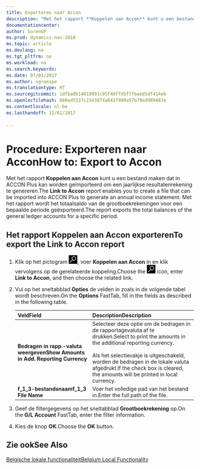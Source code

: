 ```yaml
---
title: Exporteren naar Accon
description: "Met het rapport **Koppelen aan Accon** kunt u een bestand maken dat in ACCON Plus kan worden geïmporteerd om een jaarlijkse resultatenrekening te genereren. Met het rapport wordt het totaalsaldo van de grootboekrekeningen voor een bepaalde periode geëxporteerd."
documentationcenter: 
author: SorenGP
ms.prod: dynamics-nav-2018
ms.topic: article
ms.devlang: na
ms.tgt_pltfrm: na
ms.workload: na
ms.search.keywords: 
ms.date: 07/01/2017
ms.author: sgroespe
ms.translationtype: HT
ms.sourcegitcommit: 1dfba8b14019991c95f40ffd5f7fbaed5df414eb
ms.openlocfilehash: 060ed5537c2343874a6417990a57b79ed989483e
ms.contentlocale: nl-be
ms.lasthandoff: 12/01/2017

---
```

# <a name="how-to-export-to-accon"></a><span data-ttu-id="4da27-104">Procedure: Exporteren naar Accon</span><span class="sxs-lookup"><span data-stu-id="4da27-104">How to: Export to Accon</span></span>
<span data-ttu-id="4da27-105">Met het rapport **Koppelen aan Accon** kunt u een bestand maken dat in ACCON Plus kan worden geïmporteerd om een jaarlijkse resultatenrekening te genereren.</span><span class="sxs-lookup"><span data-stu-id="4da27-105">The **Link to Accon** report enables you to create a file that can be imported into ACCON Plus to generate an annual income statement.</span></span> <span data-ttu-id="4da27-106">Met het rapport wordt het totaalsaldo van de grootboekrekeningen voor een bepaalde periode geëxporteerd.</span><span class="sxs-lookup"><span data-stu-id="4da27-106">The report exports the total balances of the general ledger accounts for a specific period.</span></span>  

## <a name="to-export-the-link-to-accon-report"></a><span data-ttu-id="4da27-107">Het rapport Koppelen aan Accon exporteren</span><span class="sxs-lookup"><span data-stu-id="4da27-107">To export the Link to Accon report</span></span>  

1.  <span data-ttu-id="4da27-108">Klik op het pictogram ![Zoeken naar pagina of rapport](../../media/ui-search/search_small.png "pictogram Zoeken naar pagina of rapport"), voer **Koppelen aan Accon** in en klik vervolgens op de gerelateerde koppeling.</span><span class="sxs-lookup"><span data-stu-id="4da27-108">Choose the ![Search for Page or Report](../../media/ui-search/search_small.png "Search for Page or Report icon") icon, enter **Link to Accon**, and then choose the related link.</span></span>  
2.  <span data-ttu-id="4da27-109">Vul op het sneltabblad **Opties** de velden in zoals in de volgende tabel wordt beschreven.</span><span class="sxs-lookup"><span data-stu-id="4da27-109">On the **Options** FastTab, fill in the fields as described in the following table.</span></span>  

    |<span data-ttu-id="4da27-110">Veld</span><span class="sxs-lookup"><span data-stu-id="4da27-110">Field</span></span>|<span data-ttu-id="4da27-111">Description</span><span class="sxs-lookup"><span data-stu-id="4da27-111">Description</span></span>|  
    |---------------------------------|---------------------------------------|  
    |<span data-ttu-id="4da27-112">**Bedragen in rapp.-valuta weergeven**</span><span class="sxs-lookup"><span data-stu-id="4da27-112">**Show Amounts in Add. Reporting Currency**</span></span>|<span data-ttu-id="4da27-113">Selecteer deze optie om de bedragen in de rapportagevaluta af te drukken.</span><span class="sxs-lookup"><span data-stu-id="4da27-113">Select to print the amounts in the additional reporting currency.</span></span><br /><br /> <span data-ttu-id="4da27-114">Als het selectievakje is uitgeschakeld, worden de bedragen in de lokale valuta afgedrukt.</span><span class="sxs-lookup"><span data-stu-id="4da27-114">If the check box is cleared, the amounts will be printed in local currency.</span></span>|  
    |<span data-ttu-id="4da27-115">**f_1_3-bestandsnaam**</span><span class="sxs-lookup"><span data-stu-id="4da27-115">**f_1_3 File Name**</span></span>|<span data-ttu-id="4da27-116">Voer het volledige pad van het bestand in.</span><span class="sxs-lookup"><span data-stu-id="4da27-116">Enter the full path of the file.</span></span>|  

3.  <span data-ttu-id="4da27-117">Geef de filtergegevens op het sneltabblad **Grootboekrekening** op.</span><span class="sxs-lookup"><span data-stu-id="4da27-117">On the **G/L Account** FastTab, enter the filter information.</span></span>  
4.  <span data-ttu-id="4da27-118">Kies de knop **OK**.</span><span class="sxs-lookup"><span data-stu-id="4da27-118">Choose the **OK** button.</span></span>  

## <a name="see-also"></a><span data-ttu-id="4da27-119">Zie ook</span><span class="sxs-lookup"><span data-stu-id="4da27-119">See Also</span></span>  
 [<span data-ttu-id="4da27-120">Belgische lokale functionaliteit</span><span class="sxs-lookup"><span data-stu-id="4da27-120">Belgium Local Functionality</span></span>](belgium-local-functionality.md)

